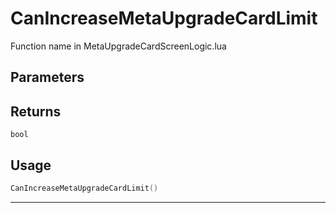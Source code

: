 # CanIncreaseMetaUpgradeCardLimit
Function name in MetaUpgradeCardScreenLogic.lua
## Parameters

## Returns
`bool`
## Usage
```lua
CanIncreaseMetaUpgradeCardLimit()
```
---
